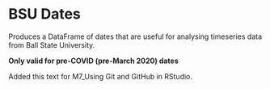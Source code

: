 # BSU Dates

Produces a DataFrame of dates that are useful for analysing timeseries
data from Ball State University.

**Only valid for pre-COVID (pre-March 2020) dates** 

Added this text for M7_Using Git and GitHub in RStudio.